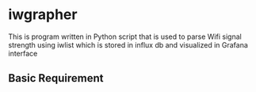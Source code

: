 # iwgrapher
This is program written in Python script that is used to parse Wifi signal strength using iwlist which is stored in influx db and visualized in Grafana interface

## Basic Requirement
